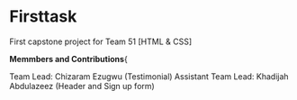 # Firsttask
First capstone project for Team 51 [HTML & CSS]

**Memmbers and Contributions**{

Team Lead: Chizaram Ezugwu (Testimonial)
Assistant Team Lead: Khadijah Abdulazeez (Header and Sign up form)

